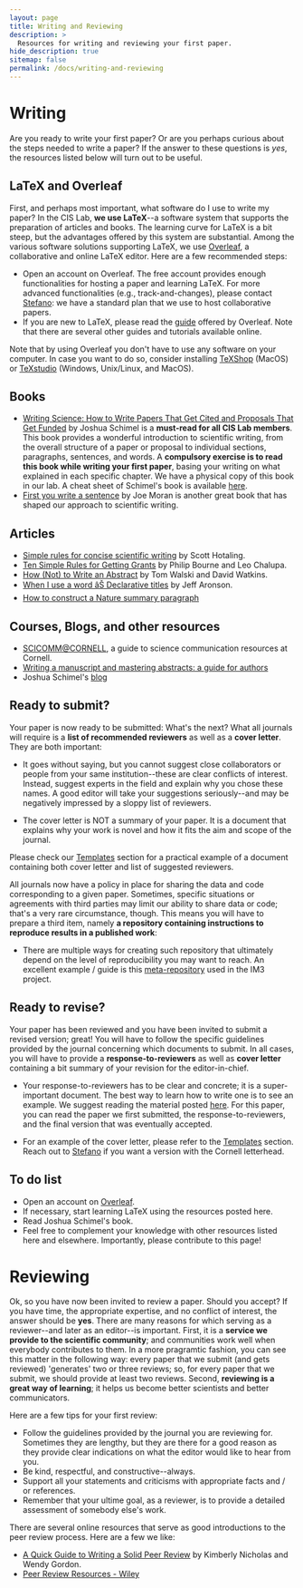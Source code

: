 ```yaml
---
layout: page
title: Writing and Reviewing
description: >
  Resources for writing and reviewing your first paper.
hide_description: true
sitemap: false
permalink: /docs/writing-and-reviewing
---
```


# Writing

Are you ready to write your first paper? Or are you perhaps curious about the steps needed to write a paper? If the answer to these questions is *yes*, the resources listed below will turn out to be useful.

## LaTeX and Overleaf

First, and perhaps most important, what software do I use to write my paper? In the CIS Lab, **we use LaTeX**--a software system that supports the preparation of articles and books. The learning curve for LaTeX is a bit steep, but the advantages offered by this system are substantial. Among the various software solutions supporting LaTeX, we use [Overleaf](https://www.overleaf.com), a collaborative and online LaTeX editor. Here are a few recommended steps:

- Open an account on Overleaf. The free account provides enough functionalities for hosting a paper and learning LaTeX. For more advanced functionalities (e.g., track-and-changes), please contact [Stefano](mailto:galelli@cornell.edu): we have a standard plan that we use to host collaborative papers.
- If you are new to LaTeX, please read the [guide](https://www.overleaf.com/learn) offered by Overleaf. Note that there are several other guides and tutorials available online.

Note that by using Overleaf you don't have to use any software on your computer. In case you want to do so, consider installing [TeXShop](https://pages.uoregon.edu/koch/texshop/) (MacOS) or [TeXstudio](https://www.texstudio.org) (Windows, Unix/Linux, and MacOS).

## Books

- [Writing Science: How to Write Papers That Get Cited and Proposals That Get Funded](https://www.amazon.com/Writing-Science-Papers-Proposals-Funded/dp/0199760241) by Joshua Schimel is a **must-read for all CIS Lab members**. This book provides a wonderful introduction to scientific writing, from the overall structure of a paper or proposal to individual sections, paragraphs, sentences, and words. A **compulsory exercise is to read this book while writing your first paper**, basing your writing on what explained in each specific chapter. We have a physical copy of this book in our lab. A cheat sheet of Schimel's book is available [here](https://github.com/Critical-Infrastructure-Systems-Lab/manual/blob/master/assets/img/docs/Writing-Science-Cheatsheet.pdf).
- [First you write a sentence](https://www.penguinrandomhouse.com/books/607260/first-you-write-a-sentence-by-joe-moran/) by Joe Moran is another great book that has shaped our approach to scientific writing.

## Articles

- [Simple rules for concise scientific writing](https://aslopubs.onlinelibrary.wiley.com/doi/10.1002/lol2.10165) by Scott Hotaling.
- [Ten Simple Rules for Getting Grants](https://journals.plos.org/ploscompbiol/article?id=10.1371/journal.pcbi.0020012) by Philip Bourne and Leo Chalupa.
- [How (Not) to Write an Abstract](https://ascelibrary.org/doi/full/10.1061/(ASCE)WR.1943-5452.0000790) by Tom Walski and David Watkins.
- [When I use a word âŠ Declarative titles](https://academic.oup.com/qjmed/article/103/3/207/1589103) by Jeff Aronson.
- [How to construct a Nature summary paragraph](https://www.nature.com/documents/nature-summary-paragraph.pdf)

## Courses, Blogs, and other resources

- [SCICOMM@CORNELL](https://scicomm.cornell.edu), a guide to science communication resources at Cornell. 
- [Writing a manuscript and mastering abstracts: a guide for authors](https://www.springernature.com/gp/researchers/the-source/blog/blogposts-getting-published/writing-a-manuscript-and-mastering-abstracts/25261924)
- Joshua Schimel's [blog](https://schimelwritingscience.wordpress.com)

## Ready to submit?

Your paper is now ready to be submitted: What's the next? What all journals will require is a **list of recommended reviewers** as well as a **cover letter**. They are both important:

- It goes without saying, but you cannot suggest close collaborators or people from your same institution--these are clear conflicts of interest. Instead, suggest experts in the field and explain why you chose these names. A good editor will take your suggestions seriously--and may be negatively impressed by a sloppy list of reviewers.

- The cover letter is NOT a summary of your paper. It is a document that explains why your work is novel and how it fits the aim and scope of the journal.

Please check our [Templates](templates.md) section for a practical example of a document containing both cover letter and list of suggested reviewers.

All journals now have a policy in place for sharing the data and code corresponding to a given paper. Sometimes, specific situations or agreements with third parties may limit our ability to share data or code; that's a very rare circumstance, though. This means you will have to prepare a third item, namely **a repository containing instructions to reproduce results in a published work**:

- There are multiple ways for creating such repository that ultimately depend on the level of reproducibility you may want to reach. An excellent example / guide is this [meta-repository](https://github.com/IMMM-SFA/metarepo?tab=readme-ov-file) used in the IM3 project.

## Ready to revise?

Your paper has been reviewed and you have been invited to submit a revised version; great! You will have to follow the specific guidelines provided by the journal concerning which documents to submit. In all cases, you will have to provide a **response-to-reviewers** as well as **cover letter** containing a bit summary of your revision for the editor-in-chief.

- Your response-to-reviewers has to be clear and concrete; it is a super-important document. The best way to learn how to write one is to see an example. We suggest reading the material posted [here](https://hess.copernicus.org/articles/26/2345/2022/hess-26-2345-2022-discussion.html). For this paper, you can read the paper we first submitted, the response-to-reviewers, and the final version that was eventually accepted.

- For an example of the cover letter, please refer to the [Templates](templates.md) section. Reach out to [Stefano](mailto:galelli@cornell.edu) if you want a version with the Cornell letterhead. 


## To do list

- Open an account on [Overleaf](https://www.overleaf.com).
- If necessary, start learning LaTeX using the resources posted here.
- Read Joshua Schimel's book.
- Feel free to complement your knowledge with other resources listed here and elsewhere. Importantly, please contribute to this page!

# Reviewing

Ok, so you have now been invited to review a paper. Should you accept? If you have time, the appropriate expertise, and no conflict of interest, the answer should be **yes**. There are many reasons for which serving as a reviewer--and later as an editor--is important. First, it is a **service we provide to the scientific community**; and communities work well when everybody contributes to them. In a more pragramtic fashion, you can see this matter in the following way: every paper that we submit (and gets reviewed) 'generates' two or three reviews; so, for every paper that we submit, we should provide at least two reviews. Second, **reviewing is a great way of learning**; it helps us become better scientists and better communicators.

Here are a few tips for your first review:

- Follow the guidelines provided by the journal you are reviewing for. Sometimes they are lengthy, but they are there for a good reason as they provide clear indications on what the editor would like to hear from you.
- Be kind, respectful, and constructive--always.
- Support all your statements and criticisms with appropriate facts and / or references.
- Remember that your ultime goal, as a reviewer, is to provide a detailed assessment of somebody else's work.

There are several online resources that serve as good introductions to the peer review process. Here are a few we like:

- [A Quick Guide to Writing a Solid Peer Review](https://agupubs.onlinelibrary.wiley.com/doi/full/10.1029/2011EO280001) by Kimberly Nicholas and Wendy Gordon.
- [Peer Review Resources - Wiley](https://authorservices.wiley.com/Reviewers/journal-reviewers/tools-and-resources/index.html)
